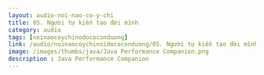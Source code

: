 ```yaml
---
layout: audio-noi-nao-co-y-chi
title: 05. Người tự kiến tạo đời mình
category: audio
tags: [noinaocoychinodococonduong]
link: /audio/noinaocoychinoidococonduong/05. Người tự kiến tạo đời mình.mp3 
image: /images/thumbs/java/Java Performance Companion.png
description : Java Performance Companion 
---
```












